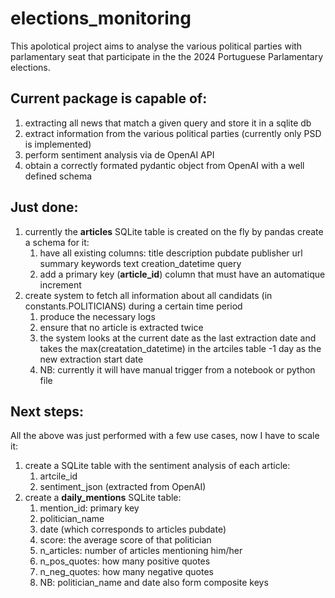 # elections_monitoring

This apolotical project aims to analyse the various political parties with parlamentary seat that participate in the the 2024 Portuguese Parlamentary elections.

## Current package is capable of:
1. extracting all news that match a given query and store it in a sqlite db
2. extract information from the various political parties (currently only PSD is implemented)
3. perform sentiment analysis via de OpenAI API
4. obtain a correctly formated pydantic object from OpenAI with a well defined schema

## Just done:
1. currently the **articles** SQLite table is created on the fly by pandas create a schema for it:  
    1. have all existing columns: title	description	pubdate	publisher	url	summary	keywords	text	creation_datetime	query
    2. add a primary key (**article_id**) column that must have an automatique increment
2. create system to fetch all information about all candidats (in constants.POLITICIANS) during a certain time period
    1. produce the necessary logs
    2. ensure that no article is extracted twice
    3. the system looks at the current date as the last extraction date and takes the max(creatation_datetime) in the artciles table -1 day as the new extraction start date 
    4. NB: currently it will have manual trigger from a notebook or python file

## Next steps:
All the above was just performed with a few use cases, now I have to scale it:  
1. create a SQLite table with the sentiment analysis of each article:
    1. artcile_id
    2. sentiment_json (extracted from OpenAI)
2. create a **daily_mentions** SQLite table:
    1. mention_id: primary key
    2. politician_name
    3. date (which corresponds to articles pubdate)
    3. score: the average score of that politician
    4. n_articles: number of articles mentioning him/her
    5. n_pos_quotes: how many positive quotes
    6. n_neg_quotes: how many negative quotes
    7. NB: politician_name and date also form composite keys


